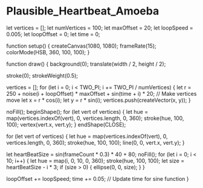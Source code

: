 # Plausible_Heartbeat_Amoeba
let vertices = [];
let numVertices = 100; 
let maxOffset = 20;
let loopSpeed = 0.005;
let loopOffset = 0;
let time = 0;

function setup() {
  createCanvas(1080, 1080);
  frameRate(15);
  colorMode(HSB, 360, 100, 100);
}

function draw() {
  background(0);
  translate(width / 2, height / 2);

  stroke(0);
  strokeWeight(0.5);

  vertices = [];
  for (let i = 0; i < TWO_PI; i += TWO_PI / numVertices) {
    let r = 250 + noise(i + loopOffset) * maxOffset + sin(time + i) * 20; // Make vertices move
    let x = r * cos(i);
    let y = r * sin(i);
    vertices.push(createVector(x, y));
  }

  noFill();
  beginShape();
  for (let vert of vertices) {
    let hue = map(vertices.indexOf(vert), 0, vertices.length, 0, 360);
    stroke(hue, 100, 100);
    vertex(vert.x, vert.y);
  }
  endShape(CLOSE);

  for (let vert of vertices) {
    let hue = map(vertices.indexOf(vert), 0, vertices.length, 0, 360);
    stroke(hue, 100, 100);
    line(0, 0, vert.x, vert.y);
  }

  let heartBeatSize = sin(frameCount * 0.3) * 40 + 80;
  noFill();
  for (let i = 0; i < 10; i++) {
    let hue = map(i, 0, 10, 0, 360);
    stroke(hue, 100, 100);
    let size = heartBeatSize - i * 3;
    if (size > 0) {
      ellipse(0, 0, size);
    }
  }

  loopOffset += loopSpeed;
  time += 0.05;  // Update time for sine function
}
